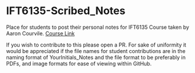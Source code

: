 # IFT6135-Scribed_Notes
Place for students to post their personal notes for IFT6135 Course taken by Aaron Courvile. [Course Link](https://sites.google.com/view/ift6135-h2022/plan-de-cours?authuser=0)

If you wish to contribute to this please open a PR. For sake of uniformity it would be appreciated if the file names for student contributions are in the naming format of YourInitials_Notes and the file format to be preferably in PDFs, and image formats for ease of viewing within GitHub. 

